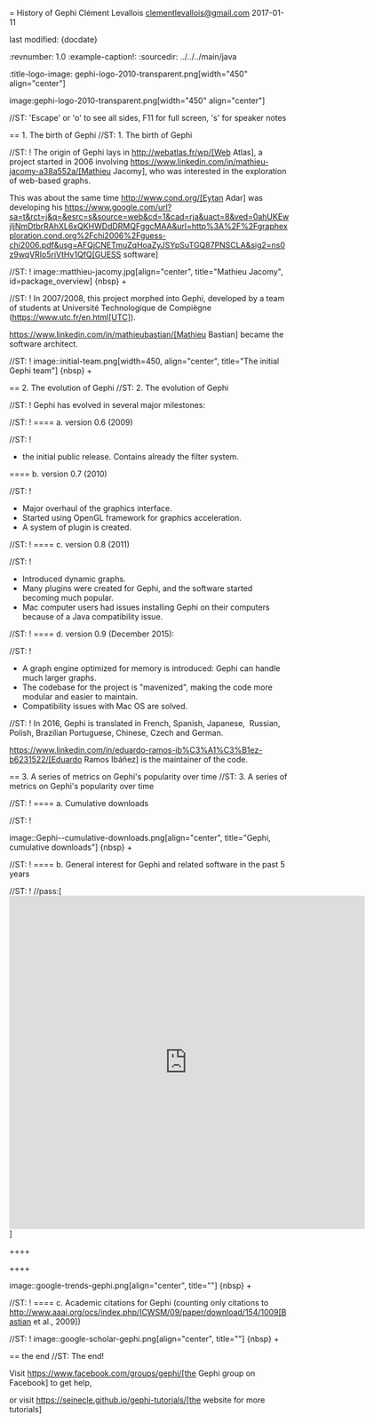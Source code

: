 = History of Gephi
Clément Levallois <clementlevallois@gmail.com>
2017-01-11

last modified: {docdate}

:revnumber: 1.0
:example-caption!:
:sourcedir: ../../../main/java

:title-logo-image: gephi-logo-2010-transparent.png[width="450" align="center"]

image:gephi-logo-2010-transparent.png[width="450" align="center"]

//ST: 'Escape' or 'o' to see all sides, F11 for full screen, 's' for speaker notes

== 1. The birth of Gephi
//ST: 1. The birth of Gephi

//ST: !
The origin of Gephi lays in http://webatlas.fr/wp/[Web Atlas], a project started in 2006 involving https://www.linkedin.com/in/mathieu-jacomy-a38a552a/[Mathieu Jacomy], who was interested in the exploration of web-based graphs.

This was about the same time http://www.cond.org/[Eytan Adar] was developing his https://www.google.com/url?sa=t&rct=j&q=&esrc=s&source=web&cd=1&cad=rja&uact=8&ved=0ahUKEwjljNmDtbrRAhXL6xQKHWDdDRMQFggcMAA&url=http%3A%2F%2Fgraphexploration.cond.org%2Fchi2006%2Fguess-chi2006.pdf&usg=AFQjCNETmuZqHoaZyJSYpSuTGQ87PNSCLA&sig2=ns0z9wqVRIo5riVtHv1QfQ[GUESS software]

//ST: !
image::matthieu-jacomy.jpg[align="center", title="Mathieu Jacomy", id=package_overview]
{nbsp} +

//ST: !
In 2007/2008, this project morphed into Gephi, developed by a team of students at Université Technologique de Compiègne (https://www.utc.fr/en.html[UTC]).

https://www.linkedin.com/in/mathieubastian/[Mathieu Bastian] became the software architect.

//ST: !
image::initial-team.png[width=450, align="center", title="The initial Gephi team"]
{nbsp} +

== 2. The evolution of Gephi
//ST: 2. The evolution of Gephi

//ST: !
Gephi has evolved in several major milestones:

//ST: !
==== a. version 0.6 (2009)

//ST: !
- the initial public release. Contains already the filter system.

==== b. version 0.7 (2010)

//ST: !
- Major overhaul of the graphics interface.
- Started using OpenGL framework for graphics acceleration.
- A system of plugin is created.

//ST: !
==== c. version 0.8 (2011)

//ST: !
- Introduced dynamic graphs.
- Many plugins were created for Gephi, and the software started becoming much popular.
- Mac computer users had issues installing Gephi on their computers because of a Java compatibility issue.

//ST: !
==== d. version 0.9 (December 2015):

//ST: !
- A graph engine optimized for memory is introduced: Gephi can handle much larger graphs.
- The codebase for the project is "mavenized", making the code more modular and easier to maintain.
- Compatibility issues with Mac OS are solved.

//ST: !
In 2016, Gephi is translated in French, Spanish, Japanese,  Russian, Polish, Brazilian Portuguese, Chinese, Czech and German.

https://www.linkedin.com/in/eduardo-ramos-ib%C3%A1%C3%B1ez-b6231522/[Eduardo Ramos Ibáñez] is the maintainer of the code.

== 3. A series of metrics on Gephi's popularity over time
//ST: 3. A series of metrics on Gephi's popularity over time

//ST: !
==== a. Cumulative downloads

//ST: !

image::Gephi--cumulative-downloads.png[align="center", title="Gephi, cumulative downloads"]
{nbsp} +

//ST: !
==== b. General interest for Gephi and related software in the past 5 years

//ST: !
//pass:[<iframe scrolling="no" style="border:none;" width="640" height="600" src="https://www.google.com/trends/fetchComponent?hl=en-US&amp;q=gephi,vosviewer,nodexl,cytoscape,ucinet%20&amp;content=1&amp;cid=TIMESERIES_GRAPH_0&amp;export=5&amp;w=640&amp;h=600"></iframe>]

++++
<script type="text/javascript" src="https://ssl.gstatic.com/trends_nrtr/1308_RC02/embed_loader.js"></script>
  <script type="text/javascript">
    trends.embed.renderExploreWidget("TIMESERIES", {"comparisonItem":[{"keyword":"gephi","geo":"","time":"today 5-y"},{"keyword":"vosviewer","geo":"","time":"today 5-y"},{"keyword":"nodexl","geo":"","time":"today 5-y"},{"keyword":"cytoscape","geo":"","time":"today 5-y"},{"keyword":"ucinet","geo":"","time":"today 5-y"}],"category":0,"property":""}, {"exploreQuery":"date=today%205-y&q=gephi,vosviewer,nodexl,cytoscape,ucinet","guestPath":"https://trends.google.com:443/trends/embed/"});
  </script>
++++

image::google-trends-gephi.png[align="center", title=""]
{nbsp} +

//ST: !
==== c. Academic citations for Gephi (counting only citations to http://www.aaai.org/ocs/index.php/ICWSM/09/paper/download/154/1009[Bastian et al., 2009])

//ST: !
image::google-scholar-gephi.png[align="center", title=""]
{nbsp} +


== the end
//ST: The end!

Visit https://www.facebook.com/groups/gephi/[the Gephi group on Facebook] to get help,

or visit https://seinecle.github.io/gephi-tutorials/[the website for more tutorials]
